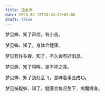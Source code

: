 ```yaml
---
title: 逮金蝉
date: 2020-02-15T20:54:12+08:00
draft: false
---
```


梦见蝉、知了声烦，有小吉。

梦见蝉、知了，身体会健康。

梦见有许多蝉、知了，不久会有好消息。

梦见蝉、知了鸣叫，是不祥之兆。

梦见蝉、知了到处乱飞，意味着事业成功。

梦见捕捉蝉、知了，健康会每况愈下，病魔缠身。

